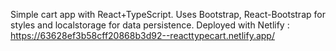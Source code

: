 Simple cart app with React+TypeScript. Uses Bootstrap, React-Bootstrap for styles and localstorage for data persistence. Deployed with Netlify : https://63628ef3b58cff20868b3d92--reacttypecart.netlify.app/
